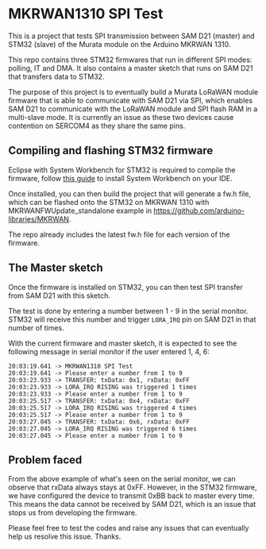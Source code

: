 # MKRWAN1310 SPI Test
This is a project that tests SPI transmission between SAM D21 (master) and STM32 (slave) of the Murata module on the Arduino MKRWAN 1310.

This repo contains three STM32 firmwares that run in different SPI modes: polling, IT and DMA. It also contains a master sketch that runs on SAM D21 that transfers data to STM32.

The purpose of this project is to eventually build a Murata LoRaWAN module firmware that is able to communicate with SAM D21 via SPI, which enables SAM D21 to communicate with the LoRaWAN module and SPI flash RAM in a multi-slave mode. It is currently an issue as these two devices cause contention on SERCOM4 as they share the same pins.

## Compiling and flashing STM32 firmware

Eclipse with System Workbench for STM32 is required to compile the firmware, follow [this guide](http://www.openstm32.org/Installing%2BSystem%2BWorkbench%2Bfor%2BSTM32%2Bfrom%2BEclipse#Important_note_about_your_MAC_OSX_host_version) to install System Workbench on your IDE.

Once installed, you can then build the project that will generate a fw.h file, which can be flashed onto the STM32 on MKRWAN 1310 with MKRWANFWUpdate_standalone example in https://github.com/arduino-libraries/MKRWAN.

The repo already includes the latest fw.h file for each version of the firmware.

## The Master sketch
Once the firmware is installed on STM32, you can then test SPI transfer from SAM D21 with this sketch.

The test is done by entering a number between 1 - 9 in the serial monitor. STM32 will receive this number and trigger `LORA_IRQ` pin on SAM D21 in that number of times.

With the current firmware and master sketch, it is expected to see the following message in serial monitor if the user entered 1, 4, 6:
```
20:03:19.641 -> MKRWAN1310 SPI Test
20:03:19.641 -> Please enter a number from 1 to 9
20:03:23.933 -> TRANSFER: txData: 0x1, rxData: 0xFF
20:03:23.933 -> LORA_IRQ RISING was triggered 1 times
20:03:23.933 -> Please enter a number from 1 to 9
20:03:25.517 -> TRANSFER: txData: 0x4, rxData: 0xFF
20:03:25.517 -> LORA_IRQ RISING was triggered 4 times
20:03:25.517 -> Please enter a number from 1 to 9
20:03:27.045 -> TRANSFER: txData: 0x6, rxData: 0xFF
20:03:27.045 -> LORA_IRQ RISING was triggered 6 times
20:03:27.045 -> Please enter a number from 1 to 9
```

## Problem faced

From the above example of what's seen on the serial monitor, we can observe that rxData always stays at 0xFF. However, in the STM32 firmware, we have configured the device to transmit 0xBB back to master every time. This means the data cannot be received by SAM D21, which is an issue that stops us from developing the firmware.

Please feel free to test the codes and raise any issues that can eventually help us resolve this issue. Thanks.
